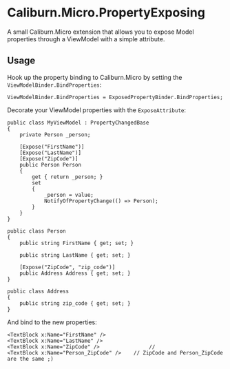Caliburn.Micro.PropertyExposing
=============================

A small Caliburn.Micro extension that allows you to expose Model properties through a ViewModel with a simple attribute.

Usage
----------

Hook up the property binding to Caliburn.Micro by setting the `ViewModelBinder.BindProperties`:

    ViewModelBinder.BindProperties = ExposedPropertyBinder.BindProperties;
	
Decorate your ViewModel properties with the `ExposeAttribute`:

    public class MyViewModel : PropertyChangedBase
    {
        private Person _person;

        [Expose("FirstName")]
        [Expose("LastName")]
        [Expose("ZipCode")]
        public Person Person
        {
            get { return _person; }
            set
            {
                _person = value;
                NotifyOfPropertyChange(() => Person);
            }
        }
    }

    public class Person
    {
        public string FirstName { get; set; }

        public string LastName { get; set; }

        [Expose("ZipCode", "zip_code")]
        public Address Address { get; set; }
    }

    public class Address
    {
        public string zip_code { get; set; }
    }
	
And bind to the new properties:

    <TextBlock x:Name="FirstName" />
    <TextBlock x:Name="LastName" />
    <TextBlock x:Name="ZipCode" />                //
    <TextBlock x:Name="Person_ZipCode" />    // ZipCode and Person_ZipCode are the same ;)